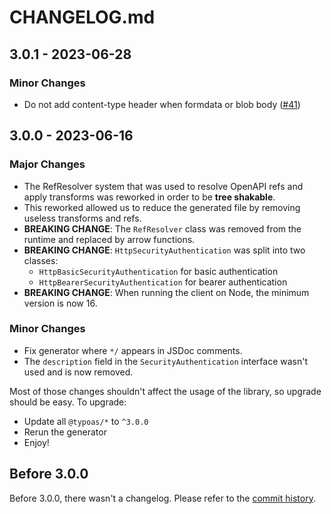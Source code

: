 # CHANGELOG.md

## 3.0.1 - 2023-06-28

### **Minor Changes**

- Do not add content-type header when formdata or blob body ([#41](https://github.com/Embraser01/typoas/pull/41))

## 3.0.0 - 2023-06-16

### **Major Changes**

- The RefResolver system that was used to resolve OpenAPI refs
  and apply transforms was reworked in order to be **tree shakable**.
- This reworked allowed us to reduce the generated file by removing
  useless transforms and refs.
- **BREAKING CHANGE**: The `RefResolver` class was removed from the runtime
  and replaced by arrow functions.
- **BREAKING CHANGE**: `HttpSecurityAuthentication` was split into two classes:
  - `HttpBasicSecurityAuthentication` for basic authentication
  - `HttpBearerSecurityAuthentication` for bearer authentication
- **BREAKING CHANGE**: When running the client on Node, the minimum version is now 16.

### **Minor Changes**

- Fix generator where `*/` appears in JSDoc comments.
- The `description` field in the `SecurityAuthentication` interface wasn't used and is now removed.

Most of those changes shouldn't affect the usage of the library, so upgrade should be easy.
To upgrade:

- Update all `@typoas/*` to `^3.0.0`
- Rerun the generator
- Enjoy!

## Before 3.0.0

Before 3.0.0, there wasn't a changelog. Please refer to the [commit history](https://github.com/Embraser01/typoas/commits/main).
